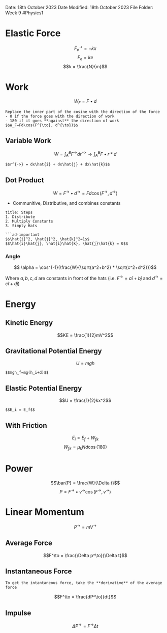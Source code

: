 Date: 18th October 2023
Date Modified: 18th October 2023
File Folder: Week 9
#Physics1

# Elastic Force

$$F_e^{\to} = -kx$$
$$F_e=ke$$
$$k = \frac{N}{m}$$

# Work

$$W_{F} = F \bullet d$$
```ad-important
Replace the inner part of the cosine with the direction of the force
- 0 if the force goes with the direction of work
- 180 if it goes **against** the direction of work
$$W_F=Fd\cos(F^{\to}, d^{\to})$$
```

## Variable Work

$$W = \int_A^B F^{\to}d  r^{->} \to \int_A^B F \bullet r * d$$

```ad-note
$$r^{->} = dx\hat{i} + dx\hat{j} + dx\hat{k}$$
```

## Dot Product

$$W = F^{\to} \bullet d^{\to} = Fd \cos(F^{\to}, d^{\to})$$
- Communitive, Distributive, and combines constants

```ad-summary
title: Steps
1. Distribute
2. Multiply Constants
3. Simply Hats

```ad-important
$$\hat{i}^2, \hat{j}^2, \hat{k}^2=1$$
$$\hat{i}\hat{j}, \hat{i}\hat{k}, \hat{j}\hat{k} = 0$$
```

### Angle

$$ \alpha = \cos^{-1}(\frac{W}{\sqrt{a^2+b^2} * \sqrt{c^2+d^2}})$$

Where $a, b, c, d$ are constants in front of the hats (i.e. $F^{\to} = a\hat{i} + b\hat{j}$ and $d^{\to} = c\hat{i} + d\hat{j}$)

# Energy

## Kinetic Energy

$$KE = \frac{1}{2}mV^2$$

## Gravitational Potential Energy

$$U = mgh$$
```ad-note
$$mgh_f=mg(h_i+d)$$
```
## Elastic Potential Energy

$$U = \frac{1}{2}kx^2$$

```ad-important
$$E_i = E_f$$
```

## With Friction

$$E_i = E_f + W_{fk}$$
$$W_{fk} = \mu_kNd \cos(180)$$

# Power

$$\bar{P} = \frac{W}{\Delta t}$$
$$P = F^\to \bullet v^\to \cos(F^\to, v^\to)$$

# Linear Momentum

$$P^\to = mV^\to$$
## Average Force

$$F^\to = \frac{\Delta p^\to}{\Delta t}$$

## Instantaneous Force

```ad-important
To get the intantaneous force, take the **derivative** of the average force
```

$$F^\to = \frac{dP^\to}{dt}$$
## Impulse

$$\Delta P^\to = F^\to \Delta t$$